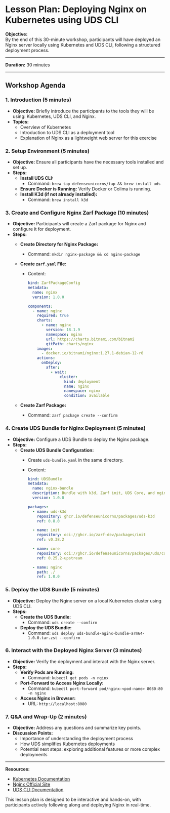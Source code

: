 # Lesson Plan: Deploying Nginx on Kubernetes using UDS CLI

**Objective:**  
By the end of this 30-minute workshop, participants will have deployed an Nginx server locally using Kubernetes and UDS CLI, following a structured deployment process.

---

**Duration:** 30 minutes

---

## Workshop Agenda

### **1. Introduction (5 minutes)**

- **Objective:** Briefly introduce the participants to the tools they will be using: Kubernetes, UDS CLI, and Nginx.
- **Topics:**
  - Overview of Kubernetes
  - Introduction to UDS CLI as a deployment tool
  - Explanation of Nginx as a lightweight web server for this exercise

### **2. Setup Environment (5 minutes)**

- **Objective:** Ensure all participants have the necessary tools installed and set up.
- **Steps:**
  - **Install UDS CLI:**
    - Command: `brew tap defenseunicorns/tap && brew install uds`
  - **Ensure Docker is Running:** Verify Docker or Colima is running.
  - **Install K3d (if not already installed):**
    - Command: `brew install k3d`

### **3. Create and Configure Nginx Zarf Package (10 minutes)**

- **Objective:** Participants will create a Zarf package for Nginx and configure it for deployment.
- **Steps:**
  - **Create Directory for Nginx Package:**
    - Command: `mkdir nginx-package && cd nginx-package`
  - **Create `zarf.yaml` File:**
    - Content:

      ```yaml
      kind: ZarfPackageConfig
      metadata:
        name: nginx
        version: 1.0.0

      components:
        - name: nginx
          required: true
          charts:
            - name: nginx
              version: 18.1.9
              namespace: nginx
              url: https://charts.bitnami.com/bitnami
              gitPath: charts/nginx
          images:
            - docker.io/bitnami/nginx:1.27.1-debian-12-r0
          actions:
            onDeploy:
              after:
                - wait:
                    cluster:
                      kind: deployment
                      name: nginx
                      namespace: nginx
                      condition: available
      ```

  - **Create Zarf Package:**
    - Command: `zarf package create --confirm`

### **4. Create UDS Bundle for Nginx Deployment (5 minutes)**

- **Objective:** Configure a UDS Bundle to deploy the Nginx package.
- **Steps:**
  - **Create UDS Bundle Configuration:**
    - Create `uds-bundle.yaml` in the same directory.
    - Content:

      ```yaml
      kind: UDSBundle
      metadata:
        name: nginx-bundle
        description: Bundle with k3d, Zarf init, UDS Core, and nginx.
        version: 1.0.0

      packages:
        - name: uds-k3d
          repository: ghcr.io/defenseunicorns/packages/uds-k3d
          ref: 0.8.0

        - name: init
          repository: oci://ghcr.io/zarf-dev/packages/init
          ref: v0.38.2

        - name: core
          repository: oci://ghcr.io/defenseunicorns/packages/uds/core
          ref: 0.25.2-upstream

        - name: nginx
          path: ./
          ref: 1.0.0
      ```

### **5. Deploy the UDS Bundle (5 minutes)**

- **Objective:** Deploy the Nginx server on a local Kubernetes cluster using UDS CLI.
- **Steps:**
  - **Create the UDS Bundle:**
    - Command: `uds create --confirm`
  - **Deploy the UDS Bundle:**
    - Command: `uds deploy uds-bundle-nginx-bundle-arm64-1.0.0.tar.zst --confirm`

### **6. Interact with the Deployed Nginx Server (3 minutes)**

- **Objective:** Verify the deployment and interact with the Nginx server.
- **Steps:**
  - **Verify Pods are Running:**
    - Command: `kubectl get pods -n nginx`
  - **Port-Forward to Access Nginx Locally:**
    - Command: `kubectl port-forward pod/nginx-<pod-name> 8080:80 -n nginx`
  - **Access Nginx in Browser:**
    - URL: `http://localhost:8080`

### **7. Q&A and Wrap-Up (2 minutes)**

- **Objective:** Address any questions and summarize key points.
- **Discussion Points:**
  - Importance of understanding the deployment process
  - How UDS simplifies Kubernetes deployments
  - Potential next steps: exploring additional features or more complex deployments

---

**Resources:**

- [Kubernetes Documentation](https://kubernetes.io/docs/home/)
- [Nginx Official Site](https://www.nginx.com/)
- [UDS CLI Documentation](https://github.com/defenseunicorns/uds-cli)

This lesson plan is designed to be interactive and hands-on, with participants actively following along and deploying Nginx in real-time.
